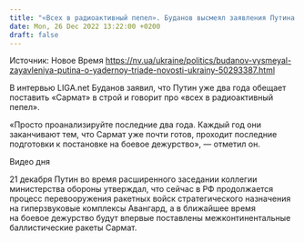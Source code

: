 ```yaml
---
title: "«Всех в радиоактивный пепел». Буданов высмеял заявления Путина о «ядерной триаде» и ракете Сармат"
date: Mon, 26 Dec 2022 13:22:00 +0200
draft: false
---
```

Источник: Новое Время https://nv.ua/ukraine/politics/budanov-vysmeyal-zayavleniya-putina-o-yadernoy-triade-novosti-ukrainy-50293387.html


В интервью LIGA.net Буданов заявил, что Путин уже два года обещает поставить «Сармат» в строй и говорит про «всех в радиоактивный пепел».

«Просто проанализируйте последние два года. Каждый год они заканчивают тем, что Сармат уже почти готов, проходит последние подготовки к постановке на боевое дежурство», — отметил он.

 Видео дня   

21 декабря Путин во время расширенного заседании коллегии министерства обороны утверждал, что сейчас в РФ продолжается процесс перевооружения ракетных войск стратегического назначения на гиперзвуковые комплексы Авангард, а в ближайшее время на боевое дежурство будут впервые поставлены межконтинентальные баллистические ракеты Сармат.
